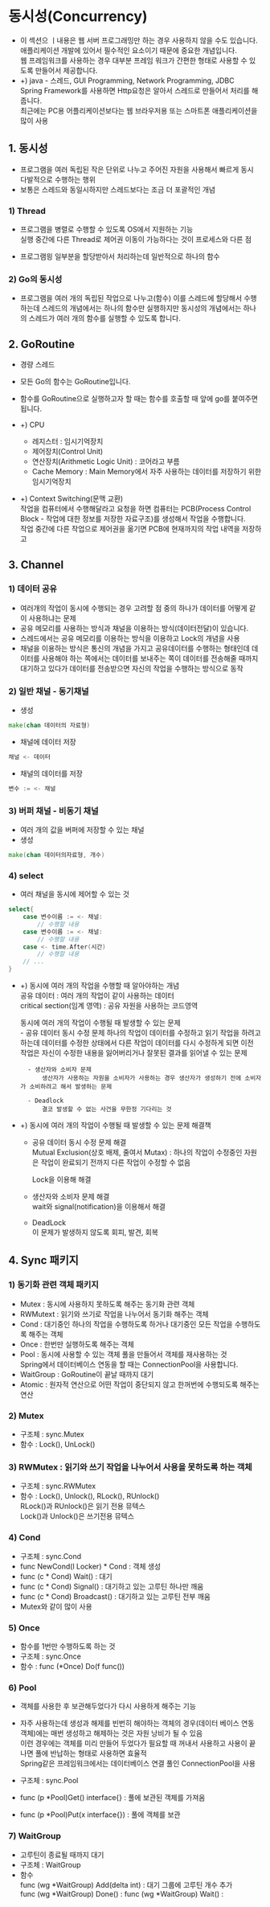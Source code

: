 # 동시성(Concurrency)  
* 이 섹션으 ㅣ내용은 웹 서버 프로그래밍만 하는 경우 사용하지 않을 수도 있습니다.
    애플리케이션 개발에 있어서 필수적인 요소이기 때문에 중요한 개념입니다.  
    웹 프레임워크를 사용하는 경우 대부분 프레임 워크가 간편한 형태로 사용할 수 있도록 만들어서 제공합니다.  
* +) java - 스레드, GUI Programming, Network Programming, JDBC  
    Spring Framework를 사용하면 Http요청은 알아서 스레드로 만들어서 처리를 해줍니다.  
    최근에는 PC용 어플리케이션보다는 웹 브라우저용 또는 스마트폰 애플리케이션을 많이 사용  

## 1. 동시성  
* 프로그램을 여러 독립된 작은 단위로 나누고 주어진 자원을 사용해서 빠르게 동시 다발적으로 수행하는 행위  
* 보통은 스레드와 동일시하지만 스레드보다는 조금 더 포괄적인 개념  

### 1) Thread  
* 프로그램을 병렬로 수행할 수 있도록 OS에서 지원하는 기능  
    실행 중간에 다른 Thread로 제어권 이동이 가능하다는 것이 프로세스와 다른 점  

* 프로그램읭 일부분을 할당받아서 처리하는데 일반적으로 하나의 함수  

### 2) Go의 동시성  
* 프로그램을 여러 개의 독립된 작업으로 나누고(함수) 이를 스레드에 할당해서 수행하는데 스레드의 개념에서는 하나의 함수만 실행하지만 동시성의 개념에서는 하나의 스레드가 여러 개의 함수를 실행할 수 있도록 합니다.  

## 2. GoRoutine  
* 경량 스레드  
* 모든 Go의 함수는 GoRoutine입니다.  
* 함수를 GoRoutine으로 실행하고자 할 때는 함수를 호출할 때 앞에 go를 붙여주면 됩니다.  

* +) CPU  
    - 레지스터 : 임시기억장치  
    - 제어장치(Control Unit)  
    - 연산장치(Arithmetic Logic Unit) : 코어라고 부름  
    - Cache Memory : Main Memory에서 자주 사용하는 데이터를 저장하기 위한 임시기억장치  

* +) Context Switching(문맥 교환)  
    작업을 컴퓨터에서 수행해달라고 요청을 하면 컴퓨터는 PCB(Process Control Block - 작업에 대한 정보를 저장한 자료구조)를 생성해서 작업을 수행합니다.  
    작업 중간에 다른 작업으로 제어권을 옮기면 PCB에 현재까지의 작업 내역을 저장하고 


## 3. Channel  
### 1) 데이터 공유  
* 여러개의 작업이 동시에 수행되는 경우 고려할 점 중의 하나가 데이터를 어떻게 같이 사용하냐는 문제  
* 공유 메모리를 사용하는 방식과 채널을 이용하는 방식(데이터전달)이 있습니다.  
* 스레드에서는 공유 메모리를 이용하는 방식을 이용하고 Lock의 개념을 사용  
* 채널을 이용하는 방식은 통신의 개념을 가지고 공유데이터를 수행하는 형태인데 데이터를 사용해야 하는 쪽에서는 데이터를 보내주는 쪽이 데이터를 전송해줄 때까지 대기하고 있다가 데이터를 전송받으면 자신의 작업을 수행하는 방식으로 동작  

### 2) 일반 채널 - 동기채널  
* 생성  
```go
make(chan 데이터의 자료형)
```  

* 채널에 데이터 저장
```go
채널 <- 데이터  
```  

* 채널의 데이터를 저장  
```go
변수 := <- 채널  
```  


### 3) 버퍼 채널 - 비동기 채널  
* 여러 개의 값을 버퍼에 저장할 수 있는 채널  
* 생성
```go
make(chan 데이터의자료형, 개수)
```  

### 4) select  
* 여러 채널을 동시에 제어할 수 있는 것  
```go
select{
    case 변수이름 := <- 채널:
        // 수행할 내용
    case 변수이름 := <- 채널:
        // 수행할 내용
    case <- time.After(시간)
        // 수행할 내용
    // ...
}
```  

* +) 동시에 여러 개의 작업을 수행할 때 알아야하는 개념  
    공유 데이터 : 여러 개의 작업이 같이 사용하는 데이터  
    critical section(임계 영역) : 공유 자원을 사용하는 코드영역  

    동시에 여러 개의 작업이 수행될 때 발생할 수 있는 문제  
        - 공유 데이터 동시 수정 문제
            하나의 작업이 데이터를 수정하고 읽기 작업을 하려고 하는데 데이터를 수정한 상태에서 다른 작업이 데이터를 다시 수정하게 되면 이전 작업은 자신이 수정한 내용을 잃어버리거나 잘못된 결과를 읽어낼 수 있는 문제  

        - 생산자와 소비자 문제  
            생산자가 사용하는 자원을 소비자가 사용하는 경우 생산자가 생성하기 전에 소비자가 소비하려고 해서 발생하는 문제  
        
        - Deadlock  
            결코 발생할 수 없는 사건을 무한정 기다리는 것  

* +) 동시에 여러 개의 작업이 수행될 때 발생할 수 있는 문제 해결책  
    - 공유 데이터 동시 수정 문제 해결  
        Mutual Exclusion(상호 배제, 줄여서 Mutax) : 하나의 작업이 수정중인 자원은 작업이 완료되기 전까지 다른 작업이 수정할 수 없음  

        Lock을 이용해 해결  

    - 생산자와 소비자 문제 해결  
        wait와 signal(notification)을 이용해서 해결  
    
    - DeadLock  
        이 문제가 발생하지 않도록 회피, 발견, 회복  

## 4. Sync 패키지
### 1) 동기화 관련 객체 패키지  
* Mutex : 동시에 사용하지 못하도록 해주는 동기화 관련 객체  
* RWMutext : 읽기와 쓰기로 작업을 나누어서 동기화 해주는 객체  
* Cond : 대기중인 하나의 작업을 수행하도록 하거나 대기중인 모든 작업을 수행하도록 해주는 객체  
* Once : 한번만 실행하도록 해주는 객체  
* Pool : 동시에 사용할 수 있는 객체 풀을 만들어서 객체를 재사용하는 것  
    Spring에서 데이터베이스 연동을 할 때는 ConnectionPool을 사용합니다.  
* WaitGroup : GoRoutine이 끝날 때까지 대기  
* Atomic : 원자적 연산으로 어떤 작업이 중단되지 않고 한꺼번에 수행되도록 해주는 연산  

### 2) Mutex  
* 구조체 : sync.Mutex  
* 함수 : Lock(), UnLock()  


### 3) RWMutex : 읽기와 쓰기 작업을 나누어서 사용을 못하도록 하는 객체  
* 구조체 : sync.RWMutex  
* 함수 : Lock(), Unlock(), RLock(), RUnlock()  
    RLock()과 RUnlock()은 읽기 전용 뮤텍스  
    Lock()과 Unlock()은 쓰기전용 뮤텍스  

### 4) Cond  
* 구조체 : sync.Cond  
* func NewCond(l Locker) * Cond : 객체 생성  
* func (c * Cond) Wait() : 대기  
* func (c * Cond) Signal() : 대기하고 있는 고루틴 하나만 깨움  
* func (c * Cond) Broadcast() : 대기하고 있는 고루틴 전부 깨움  
* Mutex와 같이 많이 사용  

### 5) Once  
* 함수를 1번만 수행하도록 하는 것  
* 구조체 : sync.Once  
* 함수 : func (*Once) Do(f func())

### 6) Pool  
* 객체를 사용한 후 보관해두었다가 다시 사용하게 해주는 기능  
* 자주 사용하는데 생성과 해제를 빈번히 해야하는 객체의 경우(데이터 베이스 연동 객체)에는 매번 생성하고 해제하는 것은 자원 낭비가 될 수 있음  
    이런 경우에는 객체를 미리 만들어 두었다가 필요할 때 꺼내서 사용하고 사용이 끝나면 풀에 반납하는 형태로 사용하면 효율적  
    Spring같은 프레임워크에서는 데이터베이스 연결 풀인 ConnectionPool을 사용  

* 구조체 : sync.Pool  
* func (p *Pool)Get() interface{} : 풀에 보관된 객체를 가져옴  
* func (p *Pool)Put(x interface{}) : 풀에 객체를 보관  

### 7) WaitGroup  
* 고루틴이 종료될 때까지 대기  
* 구조체 : WaitGroup  
* 함수  
    func (wg *WaitGroup) Add(delta int) : 대기 그룹에 고루틴 개수 추가  
    func (wg *WaitGroup) Done() : 
    func (wg *WaitGroup) Wait() : 